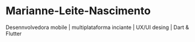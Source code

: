 # Marianne-Leite-Nascimento
Desennvolvedora mobile | multiplataforma inciante | UX/UI desing | Dart & Flutter
